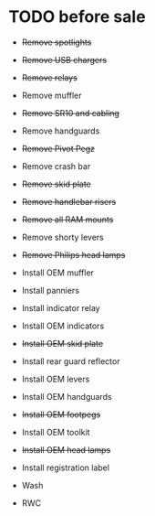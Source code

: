 # TODO before sale

* ~~Remove spotlights~~

* ~~Remove USB chargers~~

* ~~Remove relays~~

* Remove muffler

* ~~Remove SR10 and cabling~~

* Remove handguards

* ~~Remove Pivot Pegz~~

* Remove crash bar

* ~~Remove skid plate~~

* ~~Remove handlebar risers~~

* ~~Remove all RAM mounts~~

* Remove shorty levers

* ~~Remove Philips head lamps~~

* Install OEM muffler

* Install panniers

* Install indicator relay

* Install OEM indicators

* ~~Install OEM skid plate~~

* Install rear guard reflector

* Install OEM levers

* Install OEM handguards

* ~~Install OEM footpegs~~

* Install OEM toolkit

* ~~Install OEM head lamps~~

* Install registration label

* Wash

* RWC

